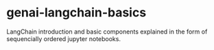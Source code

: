 # genai-langchain-basics
LangChain introduction and basic components explained in the form of sequencially ordered jupyter notebooks.
